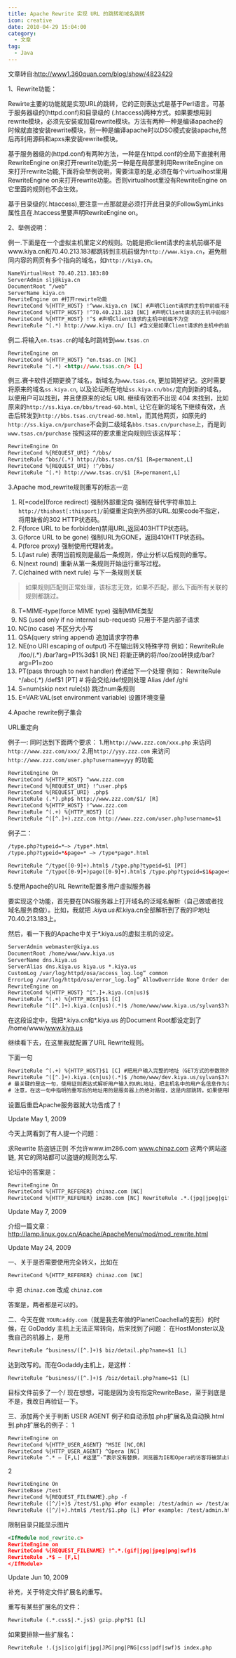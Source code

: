 ```yaml
---
title: Apache Rewrite 实现 URL 的跳转和域名跳转
icon: creative
date: 2010-04-29 15:04:00
category:
  - 文章
tag:
  - Java
---
```


文章转自:<http://www1.360quan.com/blog/show/4823429>

1、Rewrite功能：

Rewirte主要的功能就是实现URL的跳转，它的正则表达式是基于Perl语言。可基于服务器级的(httpd.conf)和目录级的 (.htaccess)两种方式。如果要想用到rewrite模块，必须先安装或加载rewrite模块。方法有两种一种是编译apache的时候就直接安装rewrite模块，别一种是编译apache时以DSO模式安装apache,然后再利用源码和apxs来安装rewrite模块。

基于服务器级的(httpd.conf)有两种方法，一种是在httpd.conf的全局下直接利用RewriteEngine on来打开rewrite功能;另一种是在局部里利用RewriteEngine on来打开rewrite功能,下面将会举例说明，需要注意的是,必须在每个virtualhost里用RewriteEngine on来打开rewrite功能。否则virtualhost里没有RewriteEngine on它里面的规则也不会生效。

基于目录级的(.htaccess),要注意一点那就是必须打开此目录的FollowSymLinks属性且在.htaccess里要声明RewriteEngine on。

2、举例说明：

例一.下面是在一个虚拟主机里定义的规则。功能是把client请求的主机前缀不是www.kiya.cn和70.40.213.183都跳转到主机前缀为`http://www.kiya.cn`，避免相同内容的网页有多个指向的域名，如`http://kiya.cn`。

``` xml
NameVirtualHost 70.40.213.183:80 
ServerAdmin slj@kiya.cn 
DocumentRoot “/web” 
ServerName kiya.cn 
RewriteEngine on #打开rewirte功能 
RewriteCond %{HTTP_HOST} !^www.kiya.cn [NC] #声明Client请求的主机中前缀不是www.kiya.cn，其中 [NC] 的意思是忽略大小写 
RewriteCond %{HTTP_HOST} !^70.40.213.183 [NC] #声明Client请求的主机中前缀不是70.40.213.183，其中 [NC] 的意思是忽略大小写 
RewriteCond %{HTTP_HOST} !^$ #声明Client请求的主机中前缀不为空 
RewriteRule ^(.*) http://www.kiya.cn/ [L] #含义是如果Client请求的主机中的前缀符合上述条件，则直接进行跳转到'http://www.kiya.cn/',[L]意味着立即停止重写操作，并不再应用其他重写规则。这里的.*是指匹配所有URL中不包含换行字符，()括号的功能是把所有的字符做一个标记，以便于后面的应用.就是引用前面里的 (.*)字符。
```

例二.将输入`en.tsas.cn`的域名时跳转到`www.tsas.cn`

``` xml
RewriteEngine on 
RewriteCond %{HTTP_HOST} ^en.tsas.cn [NC] 
RewriteRule ^(.*) <http://www.tsas.cn/> [L]
```

例三.赛卡软件近期更换了域名，新域名为`www.tsas.cn`, 更加简短好记。这时需要将原来的域名`ss.kiya.cn`, 以及论坛所在地址`ss.kiya.cn/bbs/`定向到新的域名，以便用户可以找到，并且使原来的论坛 URL 继续有效而不出现 404 未找到，比如原来的`http://ss.kiya.cn/bbs/tread-60.html`, 让它在新的域名下继续有效，点击后转发到`http://bbs.tsas.cn/tread-60.html`，而其他网页，如原先的`http://ss.kiya.cn/purchase`不会到二级域名`bbs.tsas.cn/purchase`上，而是到`www.tsas.cn/purchase`
按照这样的要求重定向规则应该这样写：

``` xml
RewriteEngine On 
RewriteCond %{REQUEST_URI} ^/bbs/ 
RewriteRule ^bbs/(.*) http://bbs.tsas.cn/$1 [R=permanent,L] 
RewriteCond %{REQUEST_URI} !^/bbs/ 
RewriteRule ^(.*) http://www.tsas.cn/$1 [R=permanent,L]
```

3.Apache mod_rewrite规则重写的标志一览

1) R[=code](force redirect) 强制外部重定向
强制在替代字符串加上`http://thishost[:thisport]/`前缀重定向到外部的URL.如果code不指定，将用缺省的302 HTTP状态码。
2) F(force URL to be forbidden)禁用URL,返回403HTTP状态码。
3) G(force URL to be gone) 强制URL为GONE，返回410HTTP状态码。
4) P(force proxy) 强制使用代理转发。
5) L(last rule) 表明当前规则是最后一条规则，停止分析以后规则的重写。
6) N(next round) 重新从第一条规则开始运行重写过程。
7) C(chained with next rule) 与下一条规则关联

> 如果规则匹配则正常处理，该标志无效，如果不匹配，那么下面所有关联的规则都跳过。

8) T=MIME-type(force MIME type) 强制MIME类型
9) NS (used only if no internal sub-request) 只用于不是内部子请求
10) NC(no case) 不区分大小写
11) QSA(query string append) 追加请求字符串
12) NE(no URI escaping of output) 不在输出转义特殊字符
例如：RewriteRule /foo/(.*) /bar?arg=P1%3d$1 [R,NE] 将能正确的将/foo/zoo转换成/bar?arg=P1=zoo
13) PT(pass through to next handler) 传递给下一个处理
    例如：
    RewriteRule ^/abc(.*) /def$1 [PT] # 将会交给/def规则处理
    Alias /def /ghi
14) S=num(skip next rule(s)) 跳过num条规则
15) E=VAR:VAL(set environment variable) 设置环境变量

4.Apache rewrite例子集合

URL重定向

例子一:
同时达到下面两个要求：
1.用`http://www.zzz.com/xxx.php` 来访问 `http://www.zzz.com/xxx/`
2.用`http://yyy.zzz.com` 来访问 `http://www.zzz.com/user.php?username=yyy` 的功能

``` xml
RewriteEngine On 
RewriteCond %{HTTP_HOST} ^www.zzz.com 
RewriteCond %{REQUEST_URI} !^user.php$ 
RewriteCond %{REQUEST_URI} .php$ 
RewriteRule (.*).php$ http://www.zzz.com/$1/ [R] 
RewriteCond %{HTTP_HOST} !^www.zzz.com 
RewriteRule ^(.+) %{HTTP_HOST} [C] 
RewriteRule ^([^.]+).zzz.com http://www.zzz.com/user.php?username=$1
```

例子二：

``` xml
/type.php?typeid=*–> /type*.html
/type.php?typeid=*&page=* –> /type*page*.html

RewriteRule ^/type([0-9]+).html$ /type.php?typeid=$1 [PT] 
RewriteRule ^/type([0-9]+)page([0-9]+).html$ /type.php?typeid=$1&page=$2 [PT]
```

5.使用Apache的URL Rewrite配置多用户虚拟服务器

要实现这个功能，首先要在DNS服务器上打开域名的泛域名解析（自己做或者找域名服务商做）。比如，我就把 *.kiya.us和*.kiya.cn全部解析到了我的IP地址70.40.213.183上。

然后，看一下我的Apache中关于*.kiya.us的虚拟主机的设定。

``` xml
ServerAdmin webmaster@kiya.us 
DocumentRoot /home/www/www.kiya.us 
ServerName dns.kiya.us 
ServerAlias dns.kiya.us kiya.us *.kiya.us 
CustomLog /var/log/httpd/osa/access_log.log” common 
ErrorLog /var/log/httpd/osa/error_log.log” AllowOverride None Order deny,allow #AddDefaultCharset GB2312 
RewriteEngine on 
RewriteCond %{HTTP_HOST} ^[^.]+.kiya.(cn|us)$ 
RewriteRule ^(.+) %{HTTP_HOST}$1 [C] 
RewriteRule ^([^.]+).kiya.(cn|us)(.*)$ /home/www/www.kiya.us/sylvan$3?un=$1&%{QUERY_STRING} [L]
```

在这段设定中，我把*.kiya.cn和*.kiya.us 的Document Root都设定到了 /home/www/www.kiya.us

继续看下去，在这里我就配置了URL Rewrite规则。

下面一句

``` xml
RewriteRule ^(.+) %{HTTP_HOST}$1 [C] #把用户输入完整的地址（GET方式的参数除外）作为参数传给下一个规则，[C]是Chain串联下一个规则的意思
RewriteRule ^([^.]+).kiya.(cn|us)(.*)$ /home/www/dev.kiya.us/sylvan$3?un=$1&%{QUERY_STRING} [L]
# 最关键的是这一句，使用证则表达式解析用户输入的URL地址，把主机名中的用户名信息作为名为un的参数传给/home/www/dev.kiya.us 目录下的脚本，并在后面跟上用户输入的GET方式的传入参数。并指明这是最后一条规则（[L]规则）。
# 注意，在这一句中指明的重写后的地址用的是服务器上的绝对路径，这是内部跳转。如果使用http://xxxx这样的URL格式，则被称为外部跳转。使用外部跳转的话，浏览着的浏览器中的URL地址会改变成新的地址，而使用内部跳转则浏览器中的地址不发生改变，看上去更像实际的二级域名虚拟服务器。
```

设置后重启Apache服务器就大功告成了！

Update May 1, 2009

今天上网看到了有人提一个问题：

求Rewrite 防盗链正则
不允许www.im286.com www.chinaz.com 这两个网站盗链, 其它的网站都可以盗链的规则怎么写.

论坛中的答案是：

``` xml
RewriteEngine On 
RewriteCond %{HTTP_REFERER} chinaz.com [NC] 
RewriteCond %{HTTP_REFERER} im286.com [NC] RewriteRule .*.(jpg|jpeg|gif|png|rar|zip|txt|ace|torrent|gz|swf)$ http://www.xxx.com/fuck.png [R,NC,L]
```

Update May 7, 2009

介绍一篇文章：
<http://lamp.linux.gov.cn/Apache/ApacheMenu/mod/mod_rewrite.html>

Update May 24, 2009

一、关于是否需要使用完全转义，比如在

``` xml
RewriteCond %{HTTP_REFERER} chinaz.com [NC]
```

中 把 `chinaz.com` 改成 `chinaz.com`

答案是，两者都是可以的。

二、今天在做 `YOURcaddy.com`（就是我去年做的PlanetCoachella的变形）的时候，在 GoDaddy 主机上无法正常转向，后来找到了问题：
在HostMonster以及我自己的机器上，是用

``` xml
RewriteRule ^business/([^.]+)$ biz/detail.php?name=$1 [L]
```

达到改写的。而在Godaddy主机上，是这样：

``` xml
RewriteRule ^business/([^.]+)$ /biz/detail.php?name=$1 [L]
```

目标文件前多了一个/
现在想想，可能是因为没有指定RewriteBase，至于到底是不是，我改日再验证一下。

三、添加两个关于判断 USER AGENT 例子和自动添加.php扩展名及自动换.html到.php扩展名的例子：
1

``` xml
RewriteEngine on 
RewriteCond %{HTTP_USER_AGENT} ^MSIE [NC,OR] 
RewriteCond %{HTTP_USER_AGENT} ^Opera [NC] 
RewriteRule ^.* – [F,L] #这里”-”表示没有替换，浏览器为IE和Opera的访客将被禁止访问。
```

2

``` xml
RewriteEngine On 
RewriteBase /test 
RewriteCond %{REQUEST_FILENAME}.php -f 
RewriteRule ([^/]+)$ /test/$1.php #for example: /test/admin => /test/admin.php 
RewriteRule ([^/]+).html$ /test/$1.php [L] #for example: /test/admin.html => /test/admin.php
```

限制目录只能显示图片

``` xml
<IfModule mod_rewrite.c> 
RewriteEngine on 
RewriteCond %{REQUEST_FILENAME} !^.*.(gif|jpg|jpeg|png|swf)$ 
RewriteRule .*$ – [F,L] 
</IfModule>
```

Update Jun 10, 2009

补充，关于特定文件扩展名的重写。

重写有某些扩展名的文件：

``` xml
RewriteRule (.*.css$|.*.js$) gzip.php?$1 [L]
```

如果要排除一些扩展名：

``` xml
RewriteRule !.(js|ico|gif|jpg|JPG|png|PNG|css|pdf|swf)$ index.php
```
